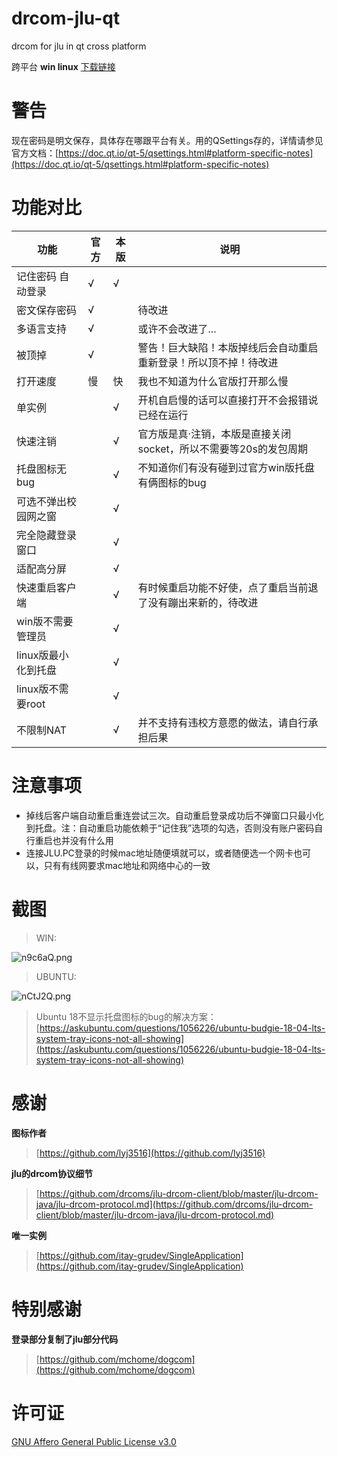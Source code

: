 # drcom-jlu-qt
drcom for jlu in qt cross platform

跨平台 **win linux** [下载链接](https://github.com/code4lala/drcom-jlu-qt/releases)

# 警告
现在密码是明文保存，具体存在哪跟平台有关。用的QSettings存的，详情请参见官方文档：[https://doc.qt.io/qt-5/qsettings.html#platform-specific-notes](https://doc.qt.io/qt-5/qsettings.html#platform-specific-notes)

# 功能对比
| 功能                 | 官方 | 本版 | 说明                                                             |
|----------------------|------|------|------------------------------------------------------------------|
| 记住密码 自动登录    | √    | √    |                                                                  |
| 密文保存密码         | √    |      | 待改进                                                           |
| 多语言支持         | √    |      | 或许不会改进了...                                                  |
| 被顶掉               | √    |      | 警告！巨大缺陷！本版掉线后会自动重启重新登录！所以顶不掉！待改进 |
| 打开速度             | 慢   | 快   | 我也不知道为什么官版打开那么慢                                   |
| 单实例               |      | √    | 开机自启慢的话可以直接打开不会报错说已经在运行                   |
| 快速注销             |      | √    | 官方版是真·注销，本版是直接关闭socket，所以不需要等20s的发包周期 |
| 托盘图标无bug          |      | √    | 不知道你们有没有碰到过官方win版托盘有俩图标的bug                 |
| 可选不弹出校园网之窗 |      | √    |                                                                  |
| 完全隐藏登录窗口     |      | √    |                                                                  |
| 适配高分屏           |      | √    |                                                                  |
| 快速重启客户端       |      | √    | 有时候重启功能不好使，点了重启当前退了没有蹦出来新的，待改进     |
| win版不需要管理员    |      | √    |                                                                  |
| linux版最小化到托盘  |      | √    |                                                                  |
| linux版不需要root    |      | √    |                                                                  |
| 不限制NAT           |      | √    | 并不支持有违校方意愿的做法，请自行承担后果                           |

# 注意事项
- 掉线后客户端自动重启重连尝试三次。自动重启登录成功后不弹窗口只最小化到托盘。注：自动重启功能依赖于“记住我”选项的勾选，否则没有账户密码自行重启也并没有什么用
- 连接JLU.PC登录的时候mac地址随便填就可以，或者随便选一个网卡也可以，只有有线网要求mac地址和网络中心的一致

# 截图
> WIN:

![n9c6aQ.png](https://s2.ax1x.com/2019/09/02/n9c6aQ.png)

> UBUNTU:

![nCtJ2Q.png](https://s2.ax1x.com/2019/09/02/nCtJ2Q.png)

> Ubuntu 18不显示托盘图标的bug的解决方案：
> [https://askubuntu.com/questions/1056226/ubuntu-budgie-18-04-lts-system-tray-icons-not-all-showing](https://askubuntu.com/questions/1056226/ubuntu-budgie-18-04-lts-system-tray-icons-not-all-showing)

# 感谢

**图标作者**
> [https://github.com/lyj3516](https://github.com/lyj3516)

**jlu的drcom协议细节**
> [https://github.com/drcoms/jlu-drcom-client/blob/master/jlu-drcom-java/jlu-drcom-protocol.md](https://github.com/drcoms/jlu-drcom-client/blob/master/jlu-drcom-java/jlu-drcom-protocol.md)

**唯一实例**
> [https://github.com/itay-grudev/SingleApplication](https://github.com/itay-grudev/SingleApplication)

# 特别感谢
**登录部分复制了jlu部分代码**
> [https://github.com/mchome/dogcom](https://github.com/mchome/dogcom)

# 许可证

[GNU Affero General Public License v3.0](https://github.com/code4lala/drcom-jlu-qt/blob/master/LICENSE)